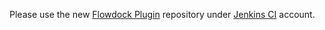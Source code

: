 Please use the new [Flowdock Plugin](https://github.com/jenkinsci/flowdock-plugin) repository under [Jenkins CI](https://github.com/jenkinsci/) account.

